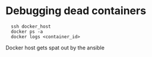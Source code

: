 # Debugging dead containers

```
  ssh docker_host
  docker ps -a
  docker logs <container_id>
```

Docker host gets spat out by the ansible
